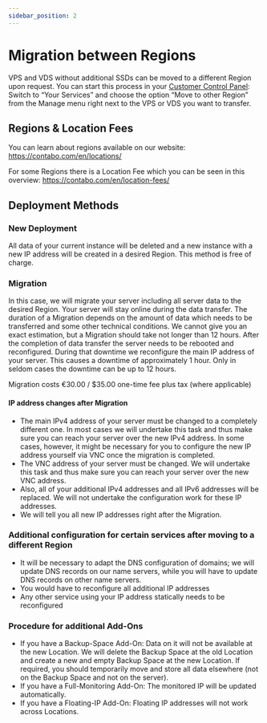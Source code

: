 ```yaml
---
sidebar_position: 2
---
```


# Migration between Regions

VPS and VDS without additional SSDs can be moved to a different Region upon request. You can start this process in your [Customer Control Panel](https://my.contabo.com/): Switch to “Your Services” and choose the option “Move to other Region” from the Manage menu right next to the VPS or VDS you want to transfer.

## Regions & Location Fees

You can learn about regions available on our website: https://contabo.com/en/locations/

For some Regions there is a Location Fee which you can be seen in this overview: https://contabo.com/en/location-fees/

## Deployment Methods

### New Deployment

All data of your current instance will be deleted and a new instance with a new IP address will be created in a desired Region. This method is free of charge.

### Migration

In this case, we will migrate your server including all server data to the desired Region. Your server will stay online during the data transfer. The duration of a Migration depends on the amount of data which needs to be transferred and some other technical conditions. We cannot give you an exact estimation, but a Migration should take not longer than 12 hours. After the completion of data transfer the server needs to be rebooted and reconfigured. During that downtime we reconfigure the main IP address of your server. This causes a downtime of approximately 1 hour. Only in seldom cases the downtime can be up to 12 hours.

Migration costs €30.00 / $35.00 one-time fee plus tax (where applicable)
 
#### IP address changes after Migration
 
* The main IPv4 address of your server must be changed to a completely different one. In most cases we will undertake this task and thus make sure you can reach your server over the new IPv4 address. In some cases, however, it might be necessary for you to configure the new IP address yourself via VNC once the migration is completed.
* The VNC address of your server must be changed. We will undertake this task and thus make sure you can reach your server over the new VNC address.
* Also, all of your additional IPv4 addresses and all IPv6 addresses will be replaced. We will not undertake the configuration work for these IP addresses.
* We will tell you all new IP addresses right after the Migration.

### Additional configuration for certain services after moving to a different Region

* It will be necessary to adapt the DNS configuration of domains; we will update DNS records on our name servers, while you will have to update DNS records on other name servers. 
* You would have to reconfigure all additional IP addresses 
* Any other service using your IP address statically needs to be reconfigured
 
### Procedure for additional Add-Ons
 
* If you have a Backup-Space Add-On: Data on it will not be available at the new Location. We will delete the Backup Space at the old Location and create a new and empty Backup Space at the new Location. If required, you should temporarily move and store all data elsewhere (not on the Backup Space and not on the server).
* If you have a Full-Monitoring Add-On: The monitored IP will be updated automatically.
* If you have a Floating-IP Add-On: Floating IP addresses will not work across Locations.
